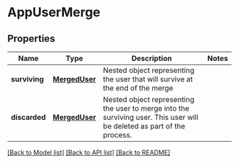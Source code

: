 # AppUserMerge

## Properties
Name | Type | Description | Notes
------------ | ------------- | ------------- | -------------
**surviving** | [**MergedUser**](MergedUser.md) | Nested object representing the user that will survive at the end of the merge | 
**discarded** | [**MergedUser**](MergedUser.md) | Nested object representing the user to merge into the surviving user. This user will be deleted as part of the process. | 

[[Back to Model list]](../README.md#documentation-for-models) [[Back to API list]](../README.md#documentation-for-api-endpoints) [[Back to README]](../README.md)


